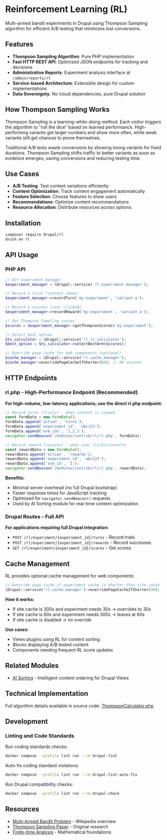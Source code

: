 # Reinforcement Learning (RL)

Multi-armed bandit experiments in Drupal using Thompson Sampling algorithm for
efficient A/B testing that minimizes lost conversions.

## Features

- **Thompson Sampling Algorithm**: Pure PHP implementation
- **Fast HTTP REST API**: Optimized JSON endpoints for tracking and decisions
- **Administrative Reports**: Experiment analysis interface at 
  `/admin/reports/rl`
- **Service-based Architecture**: Extensible design for custom implementations
- **Data Sovereignty**: No cloud dependencies, pure Drupal solution

## How Thompson Sampling Works

Thompson Sampling is a learning-while-doing method. Each visitor triggers the
algorithm to "roll the dice" based on learned performance. High-performing
variants get larger numbers and show more often, while weak variants still get
chances to prove themselves.

Traditional A/B tests waste conversions by showing losing variants for fixed
durations. Thompson Sampling shifts traffic to better variants as soon as
evidence emerges, saving conversions and reducing testing time.

## Use Cases

- **A/B Testing**: Test content variations efficiently
- **Content Optimization**: Track content engagement automatically
- **Feature Selection**: Choose features to show users
- **Recommendations**: Optimize content recommendations
- **Resource Allocation**: Distribute resources across options

## Installation

```bash
composer require drupal/rl
drush en rl
```

## API Usage

### PHP API
```php
// Get experiment manager
$experiment_manager = \Drupal::service('rl.experiment_manager');

// Record a trial (content shown)
$experiment_manager->recordTurn('my-experiment', 'variant-a');

// Record a success (user clicked)
$experiment_manager->recordReward('my-experiment', 'variant-a');

// Get Thompson Sampling scores
$scores = $experiment_manager->getThompsonScores('my-experiment');

// Select best option
$ts_calculator = \Drupal::service('rl.ts_calculator');
$best_option = $ts_calculator->selectBestArm($scores);

// Override page cache for web components (optional)
$cache_manager = \Drupal::service('rl.cache_manager');
$cache_manager->overridePageCacheIfShorter(60); // 60 seconds
```

## HTTP Endpoints

### rl.php - High-Performance Endpoint (Recommended)
**For high-volume, low-latency applications, use the direct rl.php
endpoint:**

```javascript
// Record turns (trials) - when content is viewed
const formData = new FormData();
formData.append('action', 'turns');
formData.append('experiment_id', 'abc123');
formData.append('arm_ids', '1,2,3');
navigator.sendBeacon('/modules/contrib/rl/rl.php', formData);

// Record reward (success) - when user clicks/converts  
const rewardData = new FormData();
rewardData.append('action', 'rewards');
rewardData.append('experiment_id', 'abc123');
rewardData.append('arm_id', '1');
navigator.sendBeacon('/modules/contrib/rl/rl.php', rewardData);
```

**Benefits:**
- Minimal server overhead (no full Drupal bootstrap)
- Faster response times for JavaScript tracking
- Optimized for `navigator.sendBeacon()` requests
- Used by AI Sorting module for real-time content optimization

### Drupal Routes - Full API
**For applications requiring full Drupal integration:**
- `POST /rl/experiment/{experiment_id}/turns` - Record trials
- `POST /rl/experiment/{experiment_id}/rewards` - Record successes  
- `GET /rl/experiment/{experiment_id}/scores` - Get scores

## Cache Management

RL provides optional cache management for web components:

```php
// Override page cache if experiment cache is shorter than site cache
\Drupal::service('rl.cache_manager')->overridePageCacheIfShorter(30);
```

**How it works:**
- If site cache is 300s and experiment needs 30s → overrides to 30s
- If site cache is 60s and experiment needs 300s → leaves at 60s  
- If site cache is disabled → no override

**Use cases:**
- Views plugins using RL for content sorting
- Blocks displaying A/B tested content
- Components needing frequent RL score updates

## Related Modules

- [AI Sorting](https://www.drupal.org/project/ai_sorting) - Intelligent content
  ordering for Drupal Views

## Technical Implementation

Full algorithm details available in source code:
[ThompsonCalculator.php](https://git.drupalcode.org/project/rl/-/blob/1.x/src/Service/ThompsonCalculator.php)

## Development

### Linting and Code Standards

Run coding standards checks:
```bash
docker compose --profile lint run --rm drupal-lint
```

Auto-fix coding standard violations:
```bash
docker compose --profile lint run --rm drupal-lint-auto-fix
```

Run Drupal compatibility checks:
```bash
docker compose --profile lint run --rm drupal-check
```

## Resources

- [Multi-Armed Bandit Problem](https://en.wikipedia.org/wiki/Multi-armed_bandit) -
  Wikipedia overview
- [Thompson Sampling Paper](https://www.jstor.org/stable/2332286) - Original research
- [Finite-time Analysis](https://homes.di.unimi.it/~cesa-bianchi/Pubblicazioni/ml-02.pdf) -
  Mathematical foundations
